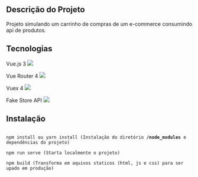 ## Descrição do Projeto

Projeto simulando um carrinho de compras de um e-commerce consumindo api de produtos.

## Tecnologias

Vue.js 3 <a href="https://vuejs.org/"><img src="https://img.shields.io/static/v1?label=VueJs3&message=framework&color=darkgreen&style=for-the-badge&logo=v"/></a><br />

Vue Router 4 <a href="https://router.vuejs.org/"><img src="https://img.shields.io/static/v1?label=Vue Router&message=biblioteca&color=yellow&style=for-the-badge&logo=V"/></a><br />

Vuex 4 <a href="https://vuex.vuejs.org/"><img src="https://img.shields.io/static/v1?label=Vuex&message=biblioteca&color=blue&style=for-the-badge&logo=V"/></a><br />

Fake Store API <a href="https://fakestoreapi.com/"><img src="https://img.shields.io/static/v1?label=Fake Store Api&message=api&color=red&style=for-the-badge"/></a><br />

## Instalação
<code>
npm install ou yarn install (Instalação do diretório <b>/node_modules</b> e dependências do projeto) <br />
npm run serve (Starta localmente o projeto) <br />
npm build (Transforma em aquivos staticos (html, js e css) para ser upado em produção)
</code>
